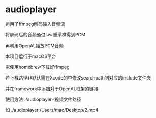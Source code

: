 # audioplayer

运用了ffmpeg解码输入音频流

将解码后的音频通过swr重采样得到PCM

再利用OpenAL播放PCM音频

本项目运行于macOS平台

需使用homebrew下载好ffmpeg

若下载路径非默认需在Xcode的中修改searchpath到对应的include文件夹

并在framework中添加对于OpenAL框架的链接

使用方法 ./audioplayer+视频文件路径

如 ./audioplayer /Users/mac/Desktop/2.mp4
